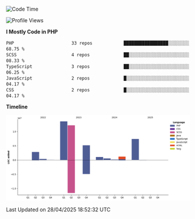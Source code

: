 <!--START_SECTION:waka-->
![Code Time](http://img.shields.io/badge/Code%20Time-5%2C840%20hrs%2045%20mins-blue)

![Profile Views](http://img.shields.io/badge/Profile%20Views-2-blue)

**I Mostly Code in PHP** 

```text
PHP                      33 repos            █████████████████░░░░░░░░   68.75 % 
SCSS                     4 repos             ██░░░░░░░░░░░░░░░░░░░░░░░   08.33 % 
TypeScript               3 repos             ██░░░░░░░░░░░░░░░░░░░░░░░   06.25 % 
JavaScript               2 repos             █░░░░░░░░░░░░░░░░░░░░░░░░   04.17 % 
CSS                      2 repos             █░░░░░░░░░░░░░░░░░░░░░░░░   04.17 % 
```



**Timeline**

![Lines of Code chart](https://raw.githubusercontent.com/tahar-elgunaoui/tahar-elgunaoui/main/assets/bar_graph.png)


 Last Updated on 28/04/2025 18:52:32 UTC
<!--END_SECTION:waka-->
